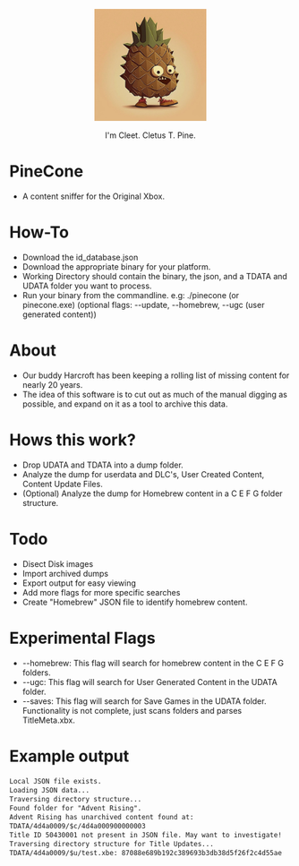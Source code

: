 <p align="center">
  <img src="https://raw.githubusercontent.com/MrMilenko/PineCone/main/images/cleet.png "width="200" />
</p>
<p align="center">I'm Cleet. Cletus T. Pine.</p>

# PineCone
* A content sniffer for the Original Xbox.
# How-To
* Download the id_database.json
* Download the appropriate binary for your platform.
* Working Directory should contain the binary, the json, and a TDATA and UDATA folder you want to process.
* Run your binary from the commandline. e.g: ./pinecone (or pinecone.exe) (optional flags: --update, --homebrew, --ugc (user generated content))
# About
* Our buddy Harcroft has been keeping a rolling list of missing content for nearly 20 years.
* The idea of this software is to cut out as much of the manual digging as possible, and expand on it as a tool to archive this data.
# Hows this work?
* Drop UDATA and TDATA into a dump folder.
* Analyze the dump for userdata and DLC's, User Created Content, Content Update Files.
* (Optional) Analyze the dump for Homebrew content in a C E F G folder structure.
# Todo
* Disect Disk images
* Import archived dumps
* Export output for easy viewing
* Add more flags for more specific searches
* Create "Homebrew" JSON file to identify homebrew content.
# Experimental Flags
* --homebrew: This flag will search for homebrew content in the C E F G folders.
* --ugc: This flag will search for User Generated Content in the UDATA folder.
* --saves: This flag will search for Save Games in the UDATA folder. Functionality is not complete, just scans folders and parses TitleMeta.xbx.
# Example output
```
Local JSON file exists.
Loading JSON data...
Traversing directory structure...
Found folder for "Advent Rising".
Advent Rising has unarchived content found at: TDATA/4d4a0009/$c/4d4a000900000003
Title ID 50430001 not present in JSON file. May want to investigate!
Traversing directory structure for Title Updates...
TDATA/4d4a0009/$u/test.xbe: 87088e689b192c389693b3db38d5f26f2c4d55ae
```
